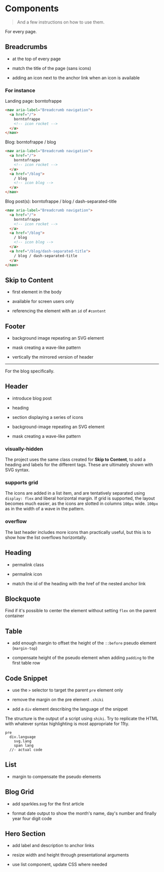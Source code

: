 # Components

> And a few instructions on how to use them.

For every page.

## Breadcrumbs

- at the top of every page

- match the title of the page (sans icons)

- adding an icon next to the anchor link when an icon is available

### For instance

Landing page: borntofrappe

```html
<nav aria-label="Breadcrumb navigation">
  <a href="/">
    borntofrappe
    <!-- icon rocket -->
  </a>
</nav>
```

Blog: borntofrappe / blog

```html
<nav aria-label="Breadcrumb navigation">
  <a href="/">
    borntofrappe
    <!-- icon rocket -->
  </a>
  <a href="/blog">
    / blog
    <!-- icon blog -->
  </a>
</nav>
```

Blog post(s): borntofrappe / blog / dash-separated-title

```html
<nav aria-label="Breadcrumb navigation">
  <a href="/">
    borntofrappe
    <!-- icon rocket -->
  </a>
  <a href="/blog">
    / blog
    <!-- icon blog -->
  </a>
  <a href="/blog/dash-separated-title">
    / blog / dash-separated-title
  </a>
</nav>
```

## Skip to Content

- first element in the body

- available for screen users only

- referencing the element with an `id` of `#content`

## Footer

- background image repeating an SVG element

- mask creating a wave-like pattern

- vertically the mirrored version of header

---

For the blog specifically.

## Header

- introduce blog post

- heading

- section displaying a series of icons

- background-image repeating an SVG element

- mask creating a wave-like pattern

### visually-hidden

The project uses the same class created for **Skip to Content**, to add a heading and labels for the different tags. These are ultimately shown with SVG syntax.

### supports grid

The icons are added in a list item, and are tentatively separated using `display: flex` and liberal horizontal margin. If grid is supported, the layout becomes much easier, as the icons are slotted in columns `100px` wide. `100px` as in the width of a wave in the pattern.

### overflow

The last header includes more icons than practically useful, but this is to show how the list overflows horizontally.

## Heading

- permalink class

- permalink icon

- match the id of the heading with the href of the nested anchor link

## Blockquote

Find if it's possible to center the element without setting `flex` on the parent container

## Table

- add enough margin to offset the height of the `::before` pseudo element (`margin-top`)

- compensate height of the pseudo element when adding `padding` to the first table row

## Code Snippet

- use the `>` selector to target the parent `pre` element only

- remove the margin on the pre element `.shiki`

- add a `div` element describing the language of the snippet

The structure is the output of a script using `shiki`. Try to replicate the HTML with whatever syntax highlighting is most appropriate for 11ty.

```pug
pre
  div.language
    svg.lang
    span lang
  //- actual code
```

## List

- margin to compensate the pseudo elements

## Blog Grid

- add sparkles.svg for the first article

- format date output to show the month's name, day's number and finally year four digit code

## Hero Section

- add label and description to anchor links

- resize width and height through presentational arguments

- use list component, update CSS where needed
